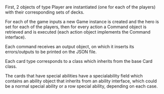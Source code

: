   First, 2 objects of type Player are instantiated (one for each of the players) with their corresponding sets of decks.
  
  For each of the game inputs a new Game instance is created and the hero is set for each of the players, then 
for every action a Command object is retrieved and is executed (each action object implements the Command interface).
  
  Each command receives an output object, on which it inserts its errors/outputs to be printed on the JSON file.
  
  Each card type corresponds to a class which inherits from the base Card class.
  
  The cards that have special abilities have a specialability field which contains an ability object that inherits from
an ability interface, which could be a normal special ability or a row special ability, depending on each case.
